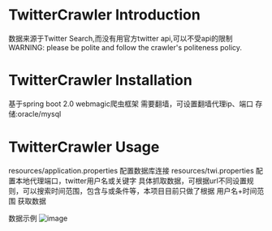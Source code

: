 # TwitterCrawler Introduction
数据来源于Twitter Search,而没有用官方twitter api,可以不受api的限制 
WARNING: please be polite and follow the crawler's politeness policy.

# TwitterCrawler Installation
基于spring boot 2.0
webmagic爬虫框架
需要翻墙，可设置翻墙代理ip、端口
存储:oracle/mysql

# TwitterCrawler Usage
resources/application.properties 配置数据库连接
resources/twi.properties 配置本地代理端口，twitter用户名或关键字
具体抓取数据，可根据url不同设置规则，可以搜索时间范围，包含与或条件等，本项目目前只做了根据 用户名+时间范围 获取数据

数据示例
![image](https://github.com/casolxia/TwitterCrawler/blob/master/images/sample.png)


